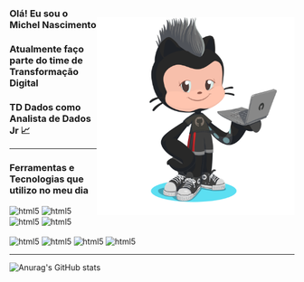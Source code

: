 <img style="margin-top: 40px;" align="right" width="350px" src="https://github.com/ws-mich/ws-mich/blob/main/avatar.png">


### Olá! Eu sou o Michel Nascimento
### Atualmente faço parte do time de Transformação Digital 
### TD Dados como Analista de Dados Jr 📈
---
### Ferramentas e Tecnologias que utilizo no meu dia   

<div style="display: inline_block">
    <img align="center" alt="html5" src="https://img.shields.io/badge/GIT-E44C30?style=for-the-badge&logo=git&logoColor=white"/>
    <img align="center" alt="html5" src="https://img.shields.io/badge/GitHub-100000?style=for-the-badge&logo=github&logoColor=white"/>   
    <img align="center" alt="html5" src="https://img.shields.io/badge/Jira-0052CC?style=for-the-badge&logo=Jira&logoColor=white"/>  
    <img align="center" alt="html5" src="https://img.shields.io/badge/PowerBI-F2C811?style=for-the-badge&logo=Power%20BI&logoColor=white"/> 
    <br/>    
    <br/>   
    <img align="center" alt="html5" src="https://img.shields.io/badge/Python-3776AB?style=for-the-badge&logo=python&logoColor=white"/>             
    <img align="center" alt="html5" src="https://img.shields.io/badge/Made%20with-Jupyter-orange?style=for-the-badge&logo=Jupyter)](https://jupyter.org/try"/>       
    <img align="center" alt="html5" src="https://img.shields.io/badge/Colab-F9AB00?style=for-the-badge&logo=googlecolab&color=525252"/>       
    <img align="center" alt="html5" src="https://img.shields.io/badge/Microsoft%20SQL%20Server-CC2927?style=for-the-badge&logo=microsoft%20sql%20server&logoColor=white"/>          
</div>

---

![Anurag's GitHub stats](https://github-readme-stats.vercel.app/api?username=ws-mich&show_icons=true&theme=react)

